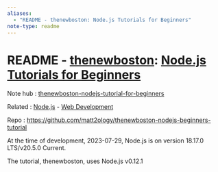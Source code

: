 ```yaml
---
aliases:
  - "README - thenewboston: Node.js Tutorials for Beginners"
note-type: readme
---
```


# README - [thenewboston](https://www.youtube.com/@thenewboston): [Node.js Tutorials for Beginners](https://www.youtube.com/playlist?list=PL6gx4Cwl9DGBMdkKFn3HasZnnAqVjzHn_)

Note hub : [thenewboston-nodejs-tutorial-for-beginners](thenewboston-nodejs-tutorial-for-beginners.md)

Related : [Node.js](../../4-hub-notes-🚉/Node.js.md) - [Web Development](../../4-hub-notes-🚉/Web%20Development.md)

Repo : <https://github.com/matt2ology/thenewboston-nodejs-beginners-tutorial>

At the time of development, 2023-07-29, Node.js is on version 18.17.0 LTS/v20.5.0 Current.

The tutorial, thenewboston, uses Node.js v0.12.1
